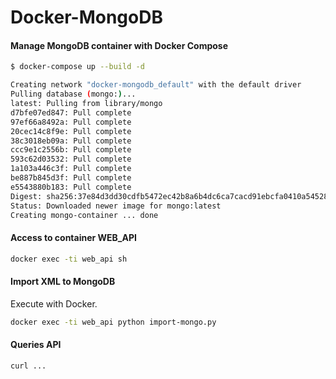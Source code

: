 # Docker-MongoDB

#### Manage MongoDB container with Docker Compose

```bash
$ docker-compose up --build -d

Creating network "docker-mongodb_default" with the default driver
Pulling database (mongo:)...
latest: Pulling from library/mongo
d7bfe07ed847: Pull complete
97ef66a8492a: Pull complete
20cec14c8f9e: Pull complete
38c3018eb09a: Pull complete
ccc9e1c2556b: Pull complete
593c62d03532: Pull complete
1a103a446c3f: Pull complete
be887b845d3f: Pull complete
e5543880b183: Pull complete
Digest: sha256:37e84d3dd30cdfb5472ec42b8a6b4dc6ca7cacd91ebcfa0410a54528bbc5fa6d
Status: Downloaded newer image for mongo:latest
Creating mongo-container ... done
```

#### Access to container WEB_API

```bash
docker exec -ti web_api sh
```

#### Import XML to MongoDB

Execute with Docker. 

```bash
docker exec -ti web_api python import-mongo.py
```

#### Queries API

```bash
curl ...
```